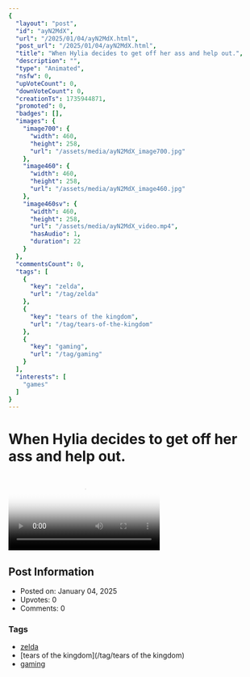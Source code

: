 ```yaml
---
{
  "layout": "post",
  "id": "ayN2MdX",
  "url": "/2025/01/04/ayN2MdX.html",
  "post_url": "/2025/01/04/ayN2MdX.html",
  "title": "When Hylia decides to get off her ass and help out.",
  "description": "",
  "type": "Animated",
  "nsfw": 0,
  "upVoteCount": 0,
  "downVoteCount": 0,
  "creationTs": 1735944871,
  "promoted": 0,
  "badges": [],
  "images": {
    "image700": {
      "width": 460,
      "height": 258,
      "url": "/assets/media/ayN2MdX_image700.jpg"
    },
    "image460": {
      "width": 460,
      "height": 258,
      "url": "/assets/media/ayN2MdX_image460.jpg"
    },
    "image460sv": {
      "width": 460,
      "height": 258,
      "url": "/assets/media/ayN2MdX_video.mp4",
      "hasAudio": 1,
      "duration": 22
    }
  },
  "commentsCount": 0,
  "tags": [
    {
      "key": "zelda",
      "url": "/tag/zelda"
    },
    {
      "key": "tears of the kingdom",
      "url": "/tag/tears-of-the-kingdom"
    },
    {
      "key": "gaming",
      "url": "/tag/gaming"
    }
  ],
  "interests": [
    "games"
  ]
}
---
```


# When Hylia decides to get off her ass and help out.

<video controls playsinline loop poster="/assets/media/ayN2MdX_image460.jpg">
  <source src="/assets/media/ayN2MdX_video.mp4" type="video/mp4">
  Your browser does not support the video tag.
</video>

## Post Information

- Posted on: January 04, 2025
- Upvotes: 0
- Comments: 0

### Tags

- [zelda](/tag/zelda)
- [tears of the kingdom](/tag/tears of the kingdom)
- [gaming](/tag/gaming)
